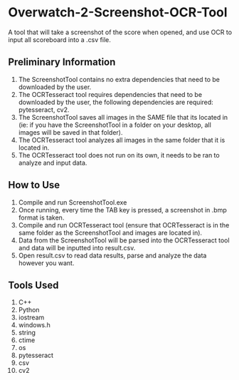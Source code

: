 # Overwatch-2-Screenshot-OCR-Tool
A tool that will take a screenshot of the score when opened, and use OCR to input all scoreboard into a .csv file.

## Preliminary Information
1. The ScreenshotTool contains no extra dependencies that need to be downloaded by the user.
2. The OCRTesseract tool requires dependencies that need to be downloaded by the user, the following dependencies are required: pytesseract, cv2.
3. The ScreenshotTool saves all images in the SAME file that its located in (ie: if you have the ScreenshotTool in a folder on your desktop, all images will be saved in that folder).
4. The OCRTesseract tool analyzes all images in the same folder that it is located in.
5. The OCRTesseract tool does not run on its own, it needs to be ran to analyze and input data.

## How to Use
1. Compile and run ScreenshotTool.exe
2. Once running, every time the TAB key is pressed, a screenshot in .bmp format is taken.
3. Compile and run OCRTesseract tool (ensure that OCRTesseract is in the same folder as the ScreenshotTool and images are located in).
4. Data from the ScreenshotTool will be parsed into the OCRTesseract tool and data will be inputted into result.csv.
5. Open result.csv to read data results, parse and analyze the data however you want.

## Tools Used
1. C++
2. Python
3. iostream
4. windows.h
5. string
6. ctime
7. os
8. pytesseract
9. csv
10. cv2
